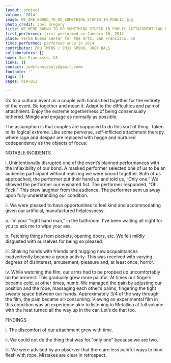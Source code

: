 ```yaml
---
layout: project
volume: '2014'
image: WE_ARE_BOUND_TO_DO_SOMETHING_STUPID_IN_PUBLIC.jpg
photo_credit: Joel Gregory
title: WE WERE BOUND TO DO SOMETHING STUPID IN PUBLIC (ATTACHMENT CAN BE PROBLEMATIC)
first_performed: first performed on January 16, 2014
place: Yerba Buena Center for the Arts, San Francisco, CA
times_performed: performed once in 2014
contributor: FKU TWIN$ / EMJI SPERO, JUDY BALS
collaborators: []
home: San Francisco, CA
links: []
contact: judyfanniebals@gmail.comw
footnote: ''
tags: []
pages: 010-011

---
```


Go to a cultural event as a couple with hands tied together for the entirety of the event. Be together and mean it. Adapt to the difficulties and pain of attachment. Enjoy the extreme togetherness of being consensually tethered. Mingle and engage as normally as possible.

The assumption is that couples are supposed to do this sort of thing. Taken to its logical extreme. Like some perverse, self-inflicted attachment therapy, where rage and despair are replaced with hygge and nurtured codependency as the objects of focus.

NOTABLE INCIDENTS

i. Unintentionally disrupted one of the event’s planned performances with the inflexibility of our bond. A masked performer selected one of us to be an audience participant without realizing we were bound together. Both of us approached, the performer put their hand up and told us, “Only one.” We showed the performer our ensnared fist. The performer responded, “Oh. Fuck.” This drew laughter from the audience. The performer sent us away upon fully understanding our condition.

ii. We were pleased to have opportunities to feel kind and accommodating given our artificial, manufactured helplessness:

a. I’m your “right hand man,” in the bathroom. I’ve been waiting all night for you to ask me to wipe your ass.

b. Fetching things from pockets, opening doors, etc. We felt mildly disgusted with ourselves for being so pleased.

iii. Shaking hands with friends and hugging new acquaintances inadvertently became a group activity. This was received with varying degrees of disinterest, amusement, pleasure and, at least once, horror.

iv. While watching the film, our arms had to be propped up uncomfortably on the armrest. This gradually grew more painful. At times our fingers became cold, at other times, numb. We managed the pain by adjusting our position and the rope, massaging each other’s palms, fingering the tight sweaty space between our hands. Approximately 3/4 of the way through the film, the pain became all-consuming. Viewing an experimental film in this condition was an experience akin to listening to Metallica at full volume with the heat turned all the way up in the car. Let’s do that too.

FINDINGS

i. The discomfort of our attachment grew with time.

ii. We could not do the thing that was for “only one” because we are two.

iii. We were advised by an observer that there are less painful ways to bind flesh with rope. Mistakes are clear in retrospect.

